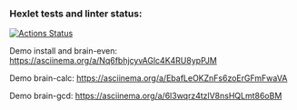 ### Hexlet tests and linter status:
[![Actions Status](https://github.com/Epsont/python-project-49/workflows/hexlet-check/badge.svg)](https://github.com/Epsont/python-project-49/actions)

Demo install and brain-even:
https://asciinema.org/a/Nq6fbhjcyvAGlc4K4RU8ypPJM

Demo brain-calc:
https://asciinema.org/a/EbafLeOKZnFs6zoErGFmFwaVA

Demo brain-gcd:
https://asciinema.org/a/6l3wqrz4tzlV8nsHQLmt86oBM